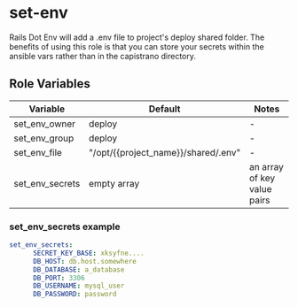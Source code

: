 # set-env

Rails Dot Env will add a .env file to project's deploy shared folder. The benefits of using this role is that you can store
your secrets within the ansible vars rather than in the capistrano directory.

## Role Variables

Variable | Default | Notes
--- | --- | ---
set_env_owner | deploy | -
set_env_group | deploy | -
set_env_file | "/opt/{{project_name}}/shared/.env" | -
set_env_secrets | empty array | an array of key value pairs

### set_env_secrets example

```yaml
set_env_secrets:
      SECRET_KEY_BASE: xksyfne....
      DB_HOST: db.host.somewhere
      DB_DATABASE: a_database
      DB_PORT: 3306
      DB_USERNAME: mysql_user
      DB_PASSWORD: password
``` 
